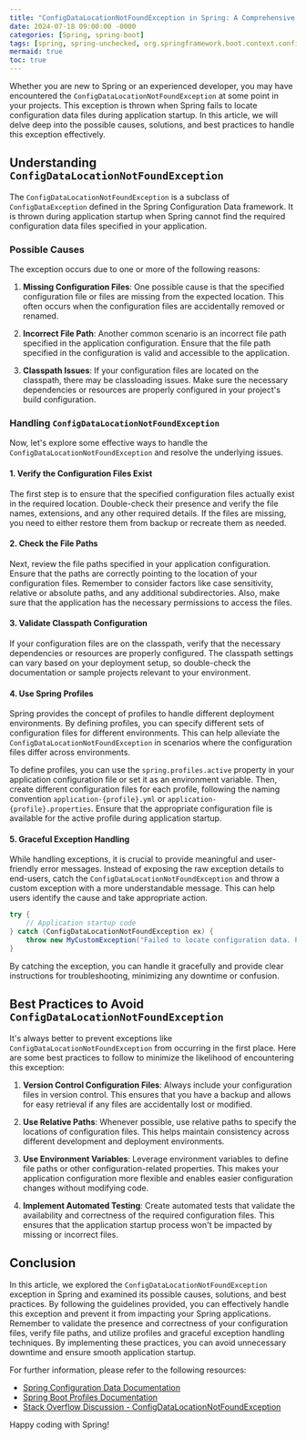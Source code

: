 ```yaml
---
title: "ConfigDataLocationNotFoundException in Spring: A Comprehensive Guide "
date: 2024-07-18 09:00:00 -0000
categories: [Spring, spring-boot]
tags: [spring, spring-unchecked, org.springframework.boot.context.config]
mermaid: true
toc: true
---
```



Whether you are new to Spring or an experienced developer, you may have encountered the `ConfigDataLocationNotFoundException` at some point in your projects. This exception is thrown when Spring fails to locate configuration data files during application startup. In this article, we will delve deep into the possible causes, solutions, and best practices to handle this exception effectively.

## Understanding `ConfigDataLocationNotFoundException`

The `ConfigDataLocationNotFoundException` is a subclass of `ConfigDataException` defined in the Spring Configuration Data framework. It is thrown during application startup when Spring cannot find the required configuration data files specified in your application.

### Possible Causes

The exception occurs due to one or more of the following reasons:

1. **Missing Configuration Files**: One possible cause is that the specified configuration file or files are missing from the expected location. This often occurs when the configuration files are accidentally removed or renamed.

2. **Incorrect File Path**: Another common scenario is an incorrect file path specified in the application configuration. Ensure that the file path specified in the configuration is valid and accessible to the application.

3. **Classpath Issues**: If your configuration files are located on the classpath, there may be classloading issues. Make sure the necessary dependencies or resources are properly configured in your project's build configuration.

### Handling `ConfigDataLocationNotFoundException`

Now, let's explore some effective ways to handle the `ConfigDataLocationNotFoundException` and resolve the underlying issues.

#### 1. Verify the Configuration Files Exist

The first step is to ensure that the specified configuration files actually exist in the required location. Double-check their presence and verify the file names, extensions, and any other required details. If the files are missing, you need to either restore them from backup or recreate them as needed.

#### 2. Check the File Paths

Next, review the file paths specified in your application configuration. Ensure that the paths are correctly pointing to the location of your configuration files. Remember to consider factors like case sensitivity, relative or absolute paths, and any additional subdirectories. Also, make sure that the application has the necessary permissions to access the files.

#### 3. Validate Classpath Configuration

If your configuration files are on the classpath, verify that the necessary dependencies or resources are properly configured. The classpath settings can vary based on your deployment setup, so double-check the documentation or sample projects relevant to your environment.

#### 4. Use Spring Profiles

Spring provides the concept of profiles to handle different deployment environments. By defining profiles, you can specify different sets of configuration files for different environments. This can help alleviate the `ConfigDataLocationNotFoundException` in scenarios where the configuration files differ across environments.

To define profiles, you can use the `spring.profiles.active` property in your application configuration file or set it as an environment variable. Then, create different configuration files for each profile, following the naming convention `application-{profile}.yml` or `application-{profile}.properties`. Ensure that the appropriate configuration file is available for the active profile during application startup.

#### 5. Graceful Exception Handling

While handling exceptions, it is crucial to provide meaningful and user-friendly error messages. Instead of exposing the raw exception details to end-users, catch the `ConfigDataLocationNotFoundException` and throw a custom exception with a more understandable message. This can help users identify the cause and take appropriate action.

```java
try {
    // Application startup code
} catch (ConfigDataLocationNotFoundException ex) {
    throw new MyCustomException("Failed to locate configuration data. Please check the application setup.");
}
```

By catching the exception, you can handle it gracefully and provide clear instructions for troubleshooting, minimizing any downtime or confusion.

## Best Practices to Avoid `ConfigDataLocationNotFoundException`

It's always better to prevent exceptions like `ConfigDataLocationNotFoundException` from occurring in the first place. Here are some best practices to follow to minimize the likelihood of encountering this exception:

1. **Version Control Configuration Files**: Always include your configuration files in version control. This ensures that you have a backup and allows for easy retrieval if any files are accidentally lost or modified.

2. **Use Relative Paths**: Whenever possible, use relative paths to specify the locations of configuration files. This helps maintain consistency across different development and deployment environments.

3. **Use Environment Variables**: Leverage environment variables to define file paths or other configuration-related properties. This makes your application configuration more flexible and enables easier configuration changes without modifying code.

4. **Implement Automated Testing**: Create automated tests that validate the availability and correctness of the required configuration files. This ensures that the application startup process won't be impacted by missing or incorrect files.

## Conclusion

In this article, we explored the `ConfigDataLocationNotFoundException` exception in Spring and examined its possible causes, solutions, and best practices. By following the guidelines provided, you can effectively handle this exception and prevent it from impacting your Spring applications. Remember to validate the presence and correctness of your configuration files, verify file paths, and utilize profiles and graceful exception handling techniques. By implementing these practices, you can avoid unnecessary downtime and ensure smooth application startup.

For further information, please refer to the following resources:

- [Spring Configuration Data Documentation](https://docs.spring.io/spring-framework/docs/current/reference/html/core.html#configuration-metadata)
- [Spring Boot Profiles Documentation](https://docs.spring.io/spring-boot/docs/current/reference/html/spring-boot-features.html#boot-features-profiles)
- [Stack Overflow Discussion - ConfigDataLocationNotFoundException](https://stackoverflow.com/questions/60809560/spring-cloud-dataflow-v2-4-3-no-registered-configurationmetadata-locations-f)

Happy coding with Spring!